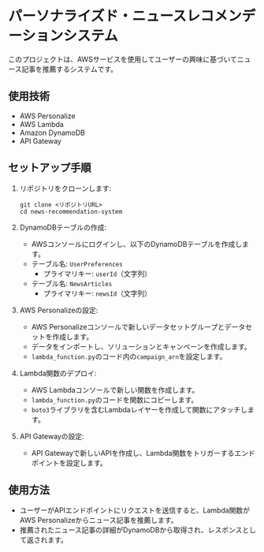 # パーソナライズド・ニュースレコメンデーションシステム

このプロジェクトは、AWSサービスを使用してユーザーの興味に基づいてニュース記事を推薦するシステムです。

## 使用技術

- AWS Personalize
- AWS Lambda
- Amazon DynamoDB
- API Gateway


## セットアップ手順

1. リポジトリをクローンします:
    ```
    git clone <リポジトリURL>
    cd news-recommendation-system
    ```

2. DynamoDBテーブルの作成:
    - AWSコンソールにログインし、以下のDynamoDBテーブルを作成します。
    - テーブル名: `UserPreferences`
      - プライマリキー: `userId`（文字列）
    - テーブル名: `NewsArticles`
      - プライマリキー: `newsId`（文字列）

3. AWS Personalizeの設定:
    - AWS Personalizeコンソールで新しいデータセットグループとデータセットを作成します。
    - データをインポートし、ソリューションとキャンペーンを作成します。
    - `lambda_function.py`のコード内の`campaign_arn`を設定します。

4. Lambda関数のデプロイ:
    - AWS Lambdaコンソールで新しい関数を作成します。
    - `lambda_function.py`のコードを関数にコピーします。
    - `boto3`ライブラリを含むLambdaレイヤーを作成して関数にアタッチします。

5. API Gatewayの設定:
    - API Gatewayで新しいAPIを作成し、Lambda関数をトリガーするエンドポイントを設定します。

## 使用方法

- ユーザーがAPIエンドポイントにリクエストを送信すると、Lambda関数がAWS Personalizeからニュース記事を推薦します。
- 推薦されたニュース記事の詳細がDynamoDBから取得され、レスポンスとして返されます。




